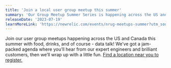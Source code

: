 ```yaml
---
title: 'Join a local user group meetup this summer'
summary: 'Our Group Meetup Summer Series is happening across the US and Canada'
releaseDate: '2023-07-19'
learnMoreLink: 'https://newrelic.com/events/nrug-meetups-summer?utm_source=meetup&utm_medium=event&utm_campaign=amer-fy-24-q2-summer_user_group_series&utm_content=whats_new'
---
```


Join our user group meetups happening across the US and Canada this summer with food, drinks, and of course - data talk! We’ve got a jam-packed agenda where you’ll hear from our expert engineers and brilliant customers, then we’ll wrap up with a little fun. [Find a location near you to register.](https://newrelic.com/events/nrug-meetups-summer?utm_source=meetup&utm_medium=event&utm_campaign=amer-fy-24-q2-summer_user_group_series&utm_content=whats_new)
